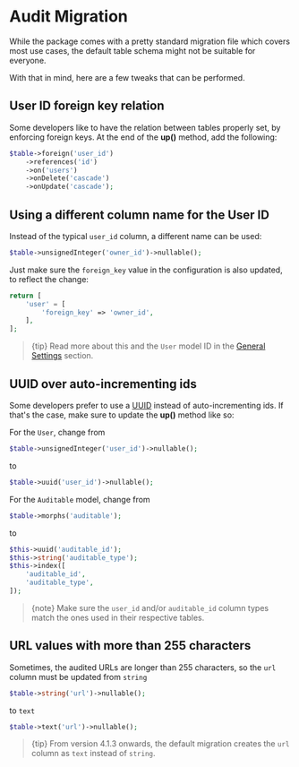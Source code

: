 # Audit Migration
While the package comes with a pretty standard migration file which covers most use cases, the default table schema might not be suitable for everyone.

With that in mind, here are a few tweaks that can be performed.

## User ID foreign key relation
Some developers like to have the relation between tables properly set, by enforcing foreign keys.
At the end of the **up()** method, add the following:

```php
$table->foreign('user_id')
    ->references('id')
    ->on('users')
    ->onDelete('cascade')
    ->onUpdate('cascade');
```

## Using a different column name for the User ID
Instead of the typical `user_id` column, a different name can be used:

```php
$table->unsignedInteger('owner_id')->nullable();
```

Just make sure the `foreign_key` value in the configuration is also updated, to reflect the change:

```php
return [
    'user' = [
        'foreign_key' => 'owner_id',
    ],
];
```

> {tip} Read more about this and the `User` model ID in the [General Settings](general-settings) section.

## UUID over auto-incrementing ids
Some developers prefer to use a [UUID](https://en.wikipedia.org/wiki/Universally_unique_identifier) instead of auto-incrementing ids.
If that's the case, make sure to update the **up()** method like so:

For the `User`, change from
```php
$table->unsignedInteger('user_id')->nullable();
```

to

```php
$table->uuid('user_id')->nullable();
```

For the `Auditable` model, change from
```php
$table->morphs('auditable');
```

to

```php
$this->uuid('auditable_id');
$this->string('auditable_type');
$this->index([
    'auditable_id', 
    'auditable_type',
]);
```

> {note} Make sure the `user_id` and/or `auditable_id` column types match the ones used in their respective tables.

## URL values with more than 255 characters
Sometimes, the audited URLs are longer than 255 characters, so the `url` column must be updated from `string`

```php
$table->string('url')->nullable();
```

to `text`

```php
$table->text('url')->nullable();
```

> {tip} From version 4.1.3 onwards, the default migration creates the `url` column as `text` instead of `string`.

